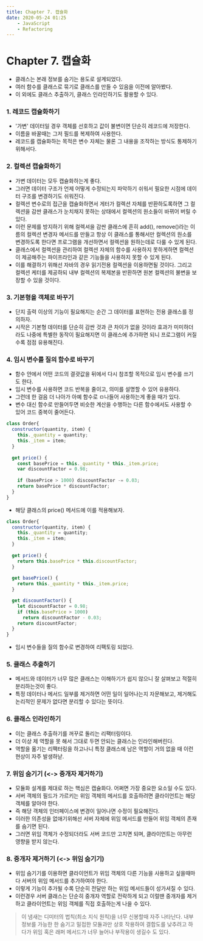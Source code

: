 ```yaml
---
title: Chapter 7. 캡슐화
date: 2020-05-24 01:25
    - JavaScript
    - Refactoring
---
```

# Chapter 7. 캡슐화
- 클래스는 본래 정보를 숨기는 용도로 설계되었다.
- 여러 함수를 클래스로 묶기로 클래스를 만들 수 있음을 이전에 알아봤다.
- 이 외에도 클래스 추출하기, 클래스 인라인하기도 활용할 수 있다.

### 1. 레코드 캡슐화하기
- '가변' 데이터일 경우 객체를 선호하고 값이 불변이면 단순히 레코드에 저장한다.
- 이름을 바꿀때는 그저 필드를 복제하여 사용한다.
- 레코드를 캡슐화하는 목적은 변수 자체는 물론 그 내용을 조작하는 방식도 통제하기 위해서다.

### 2. 컬렉션 캡슐화하기
- 가변 데이터는 모두 캡슐화하는게 좋다.
- 그러면 데이터 구조가 언제 어떻게 수정되는지 파악하기 쉬워서 필요한 시점에 데이터 구조를 변경하기도 쉬워진다.
- 컬렉션 변수로의 접근을 캡슐화하면서 게터가 컬렉션 자체를 반환하도록하면 그 컬렉션을 감싼 클래스가 눈치채지 못하는 상태에서 컬렉션의 원소들이 바뀌어 버릴 수 있다.
- 이런 문제를 방지하기 위해 컬렉셔을 감싼 클래스에 흔히 add(), remove()라는 이름의 컬렉션 변경자 메서드를 만들고 항상 이 클래스를 통해서만 컬렉션의 원소를 변경하도록 한다면 프로그램을 개선하면서 컬렉션을 원하는데로 다룰 수 있게 된다.
- 클래스에서 컬렉션을 관리하여 컬렉션 자체의 함수를 사용하지 못하게하면 컬렉션이 제공해주는 파이프라인과 같은 기능들을 사용하지 못할 수 있게 된다.
- 이를 해결하기 위해선 자바의 경우 읽기전용 컬렉션을 이용하면될 것이다. 그리고 컬렉션 케터를 제공하되 내부 컬렉션의 복제본을 반환하면 원본 컬렉션의 불변을 보장할 수 있을 것이다.

### 3. 기본형을 객체로 바꾸기
- 단지 출력 이상의 기능이 필요해지는 순간 그 데이터를 표현하는 전용 클래스를 정의하자.
- 시작은 기본형 데이터를 단순히 감싼 것과 큰 차이가 없을 것이라 효과가 미미하더라도 나중에 특별한 동작이 필요해지면 이 클래스에 추가하면 되니 프로그램이 커질수록 점점 유용해진다.

### 4. 임시 변수를 질의 함수로 바꾸기
- 함수 안에서 어떤 코드의 결괏값을 뒤에서 다시 참조할 목적으로 임시 변수를 쓰기도 한다.
- 임시 변수를 사용하면 코드 반복을 줄이고, 의미를 설명할 수 있어 유용하다.
- 그런데 한 걸음 더 나아가 아예 함수로 ㅁ나들어 사용하는게 좋을 때가 있다.
- 변수 대신 함수로 만들어두면 비슷한 계산을 수행하는 다른 함수에서도 사용할 수 있어 코드 중복이 줄어든다.

```js
class Order{
  constructor(quantity, item) {
    this._quantity = quantity;
    this._item = item;
  }
 
  get price() {
    const basePrice = this._quantity * this._item.price;
    var discountFactor = 0.98;
  
    if (basePrice > 1000) discountFactor -= 0.03;
    return basePrice * discountFactor;
  } 
}
```
- 해당 클래스의 price() 메서드에 이를 적용해보자.

```js
class Order{
  constructor(quantity, item) {
    this._quantity = quantity;
    this._item = item;
  }
 
  get price() {
    return this.basePrice * this.discountFactor;
  } 
 
  get basePrice() {
    return this._quantity * this._item.price;  
  }

  get discountFactor() {
    let discountFactor = 0.98;
    if (this.basePrice > 1000)
      return discountFactor - 0.03;
    return discountFactor;
  }
}
```
- 임시 변수들을 질의 함수로 변경하여 리팩토링 되었다.


### 5. 클래스 추출하기
- 메서드와 데이터가 너무 많은 클래스는 이해하기가 쉽지 않으니 잘 살펴보고 적절히 분리하는것이 좋다.
- 특정 데이터나 메서드 일부를 제거하면 어떤 일이 일어나는지 자문해보고, 제거해도 논리적인 문제가 없다면 분리할 수 있다는 뜻이다.

### 6. 클래스 인라인하기
- 이는 클래스 추출하기를 꺼꾸로 돌리는 리팩터링이다.
- 더 이상 제 역할을 못 해서 그대로 두면 안되는 클래스는 인라인해버린다.
- 역할을 옮기는 리팩터링을 하고나니 특정 클래스에 남은 역할이 거의 없을 때 이런 현상이 자주 발생하낟.

### 7. 위임 숨기기 (<-> 중개자 제거하기)
- 모듈화 설계를 제대로 하는 핵심은 캡슐화다. 어쩌면 가장 중요한 요소일 수도 있다.
- 서버 객체의 필드가 가르키는 위임 객체의 메서드를 호출하려면 클라이언트는 해당 객체를 알아야 한다.
- 즉 해당 객체의 인터페이스에 변경이 일어나면 수정이 필요해진다.
- 이러한 의존성을 없애기위해선 서버 자체에 위임 메서드를 만들어 위임 객체의 존재를 숨기면 된다.
- 그러면 위임 객체가 수정되더라도 서버 코드만 고치면 되며, 클라이언트는 아무런 영향을 받지 않는다.

### 8. 중개자 제거하기 (<-> 위임 숨기기)
- 위임 숨기기를 이용하면 클라이언트가 위임 객체의 다른 기능을 사용하고 싶을때마다 서버의 위임 메서드를 추가하여야 한다.
- 이렇게 기능이 추가될 수록 단순히 전달만 하는 위임 메서드들이 성가셔질 수 있다.
- 이런경우 서버 클래스는 단순히 중개자 역할로 전락하게 되고 이럴땐 중개자를 제거하고 클라이언트는 위임 객체를 직접 호출하는게 나을 수 있다.

> 이 냄새는 디미터의 법칙(최소 지식 원칙)을 너무 신봉할때 자주 나타난다. 내부 정보를 가능한 한 숨기고 밀접한 모듈과만 상호 작용하여 결합도를 낮추려고 하다가 위임 혹은 래퍼 메서드가 너무 늘어나 부작용이 생길수 도 있다.

